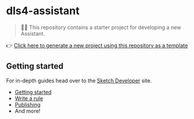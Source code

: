 # dls4-assistant

> 💁‍♀️ This repository contains a starter project for developing a new Assistant.

👉
[Click here to generate a new project using this repository as a template](https://github.com/sketch-hq/dls4-assistant/generate)

## Getting started

For in-depth guides head over to the [Sketch Developer](https://developer.sketch.com/assistants/)
site.

- [Getting started](https://developer.sketch.com/assistants/getting-started)
- [Write a rule](https://developer.sketch.com/assistants/write-a-rule)
- [Publishing](https://developer.sketch.com/assistants/publish)
- And more!
